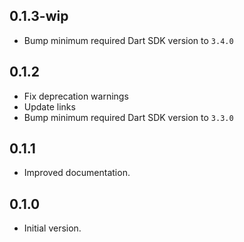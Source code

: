 ## 0.1.3-wip

- Bump minimum required Dart SDK version to `3.4.0`

## 0.1.2

- Fix deprecation warnings
- Update links
- Bump minimum required Dart SDK version to `3.3.0`

## 0.1.1

- Improved documentation.

## 0.1.0

- Initial version.

